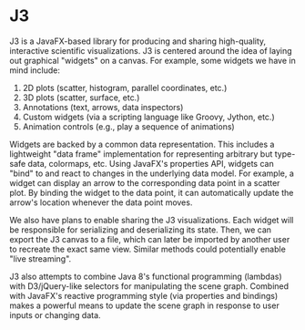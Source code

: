 # J3 #

J3 is a JavaFX-based library for producing and sharing high-quality,
interactive scientific visualizations.  J3 is centered around the idea of
laying out graphical "widgets" on a canvas.  For example, some
widgets we have in mind include:

1. 2D plots (scatter, histogram, parallel coordinates, etc.)
2. 3D plots (scatter, surface, etc.)
3. Annotations (text, arrows, data inspectors)
4. Custom widgets (via a scripting language like Groovy, Jython, etc.)
5. Animation controls (e.g., play a sequence of animations)

Widgets are backed by a common data representation.  This includes a lightweight
"data frame" implementation for representing arbitrary but type-safe data,
colormaps, etc.  Using JavaFX's properties API, widgets can "bind" to and react
to changes in the underlying data model.  For example, a widget can display an
arrow to the corresponding data point in a scatter plot.  By binding the widget
to the data point, it can automatically update the arrow's location whenever the
data point moves.

We also have plans to enable sharing the J3 visualizations.  Each widget will be
responsible for serializing and deserializing its state.  Then, we can export
the J3 canvas to a file, which can later be imported by another user to recreate
the exact same view.  Similar methods could potentially enable "live streaming".

J3 also attempts to combine Java 8's functional programming (lambdas) with
D3/jQuery-like selectors for manipulating the scene graph.  Combined with
JavaFX's reactive programming style (via properties and bindings) makes a
powerful means to update the scene graph in response to user inputs or changing
data.